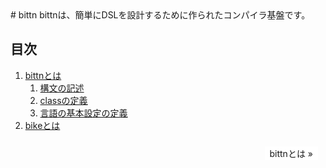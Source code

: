 <title>Hello</title>
<!-- <ul class="pageNav01">
<li class="mae"><a href="#"><ja></a></li>
<li class="tugi"><a href="#"><en></a></li>
</ul> -->
# bittn
bittnは、簡単にDSLを設計するために作られたコンパイラ基盤です。

## 目次
1. [bittnとは](docs/1)
    1. [構文の記述](docs/2)
    2. [classの定義](docs/3)
    3. [言語の基本設定の定義](docs/4)
2. [bikeとは](docs/5)

<style>
ul.pageNav01 {
	margin: 0 0 10px;
	padding: 10px 10px 0px;
	text-align: center;
}

ul.pageNav01 li.mae {
	display: inline;
	margin: 0 2px;
	float: left;
	padding: 0;
}

ul.pageNav01 li.tugi {
	display: inline;
	margin: 0 2px;
	float: right;
	padding: 0;
}

ul.pageNav01 li span,
ul.pageNav01 li a {
	display: inline-block;
	margin-bottom: 5px;
	padding: 1px 8px;
	background: #fff;
	text-decoration: none;
	vertical-align: middle;
}

ul.pageNav01 li a:hover {
	background: #eeeff7;
	border-color: #00f;
}
</style>
<ul class="pageNav01">
<!-- <li class="mae"><a href="1.html">&laquo; 前</a></li> -->
<li class="tugi"><a href="docs/1">bittnとは &raquo;</a></li>
</ul>
